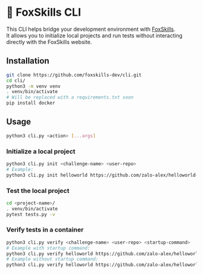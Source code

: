 # 🦊 FoxSkills CLI

This CLI helps bridge your development environment with [FoxSkills](https://foxskills.dev).  
It allows you to initialize local projects and run tests without interacting directly with the FoxSkills website.

## Installation

```bash
git clone https://github.com/foxskills-dev/cli.git
cd cli/
python3 -m venv venv
. venv/bin/activate
# Will be replaced with a requirements.txt soon
pip install docker
```

## Usage

```bash
python3 cli.py <action> [...args]
```

### Initialize a local project

```bash
python3 cli.py init <challenge-name> <user-repo>
# Example:
python3 cli.py init helloworld https://github.com/zalo-alex/helloworld-test
```

### Test the local project

```bash
cd <project-name>/
. venv/bin/activate
pytest tests.py -v
```

### Verify tests in a container

```bash
python3 cli.py verify <challenge-name> <user-repo> <startup-command>
# Example with startup command:
python3 cli.py verify helloworld https://github.com/zalo-alex/helloworld-test "pip install -r requirements.txt --b && python3 app/app.py"
# Example without startup command:
python3 cli.py verify helloworld https://github.com/zalo-alex/helloworld-test None
```
